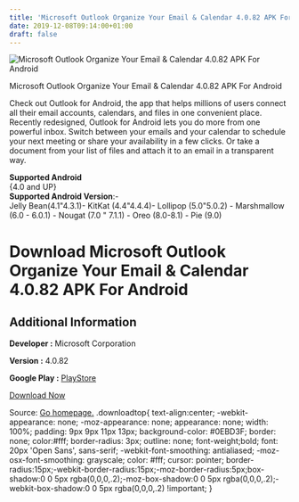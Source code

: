 ```yaml
---
title: 'Microsoft Outlook Organize Your Email & Calendar 4.0.82 APK For Android'
date: 2019-12-08T09:14:00+01:00
draft: false
---
```


![Microsoft Outlook Organize Your Email & Calendar 4.0.82 APK For Android](https://i0.wp.com/apkhome.net/wp-content/uploads/2019/12/Microsoft-Outlook-Organize-Your-Email-Calendar-4.0.82.png "Microsoft Outlook Organize Your Email & Calendar 4.0.82 APK For Android")

  

Microsoft Outlook Organize Your Email & Calendar 4.0.82 APK For Android

Check out Outlook for Android, the app that helps millions of users connect all their email accounts, calendars, and files in one convenient place. Recently redesigned, Outlook for Android lets you do more from one powerful inbox. Switch between your emails and your calendar to schedule your next meeting or share your availability in a few clicks. Or take a document from your list of files and attach it to an email in a transparent way.

**Supported Android**  
{4.0 and UP}  
**Supported Android Version**:-  
Jelly Bean(4.1"4.3.1)- KitKat (4.4"4.4.4)- Lollipop (5.0"5.0.2) - Marshmallow (6.0 - 6.0.1) - Nougat (7.0 " 7.1.1) - Oreo (8.0-8.1) - Pie (9.0)

Download Microsoft Outlook Organize Your Email & Calendar 4.0.82 APK For Android
================================================================================

Additional Information
----------------------

**Developer :** Microsoft Corporation

**Version :** 4.0.82

**Google Play :** [PlayStore](https://play.google.com/store/apps/details?id=com.microsoft.office.outlook)

  

[Download Now](https://store4app.co/post/microsoft-outlook-organize-your-email-amp-calendar-4-0-82-apk-for-android_1575792753)

  
Source: [Go homepage.](https://store4app.co/post/microsoft-outlook-organize-your-email-amp-calendar-4-0-82-apk-for-android_1575792753) .downloadtop{ text-align:center; -webkit-appearance: none; -moz-appearance: none; appearance: none; width: 100%; padding: 9px 9px 11px 13px; background-color: #0EBD3F; border: none; color:#fff; border-radius: 3px; outline: none; font-weight;bold; font: 20px 'Open Sans', sans-serif; -webkit-font-smoothing: antialiased; -moz-osx-font-smoothing: grayscale; color: #fff; cursor: pointer; border-radius:15px;-webkit-border-radius:15px;-moz-border-radius:5px;box-shadow:0 0 5px rgba(0,0,0,.2);-moz-box-shadow:0 0 5px rgba(0,0,0,.2);-webkit-box-shadow:0 0 5px rgba(0,0,0,.2) !important; }